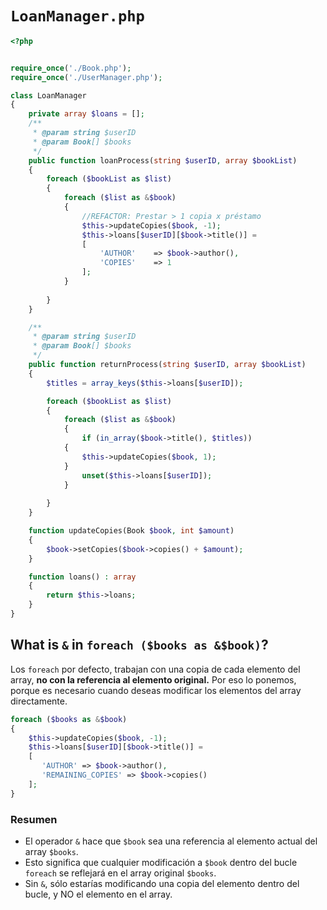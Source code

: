 
# `LoanManager.php`


```php
<?php


require_once('./Book.php');
require_once('./UserManager.php');

class LoanManager
{
    private array $loans = [];
    /**
     * @param string $userID
     * @param Book[] $books
     */
    public function loanProcess(string $userID, array $bookList)
    {
        foreach ($bookList as $list) 
        {
            foreach ($list as &$book) 
            {
                //REFACTOR: Prestar > 1 copia x préstamo
                $this->updateCopies($book, -1);
                $this->loans[$userID][$book->title()] = 
                [
                    'AUTHOR'	=> $book->author(),
                    'COPIES'	=> 1
                ];
            }
            
        }
    }

    /**
     * @param string $userID
     * @param Book[] $books
     */
    public function returnProcess(string $userID, array $bookList)
    {
        $titles = array_keys($this->loans[$userID]);

        foreach ($bookList as $list) 
        {
            foreach ($list as &$book) 
            {
                if (in_array($book->title(), $titles))
            {
                $this->updateCopies($book, 1);
            }
                unset($this->loans[$userID]);
            }
            
        }
    }

    function updateCopies(Book $book, int $amount)
    {
        $book->setCopies($book->copies() + $amount);
    }

    function loans() : array 
    {
        return $this->loans;
    }
}

```

## What is `&` in `foreach ($books as &$book)`?

Los `foreach` por defecto, trabajan con una copia de cada elemento del array, __no con la referencia al elemento original.__
Por eso lo ponemos, porque es necesario cuando deseas modificar los elementos del array directamente.

```php
foreach ($books as &$book) 
{
    $this->updateCopies($book, -1);
    $this->loans[$userID][$book->title()] = 
    [
       'AUTHOR'	=> $book->author(),
       'REMAINING_COPIES' => $book->copies()
    ];
}
```

### Resumen
- El operador `&` hace que `$book` sea una referencia al elemento actual del array `$books`. 
- Esto significa que cualquier modificación a `$book` dentro del bucle `foreach` se reflejará en el array original `$books`. 
- Sin `&`, sólo estarías modificando una copia del elemento dentro del bucle, y NO el elemento en el array.
